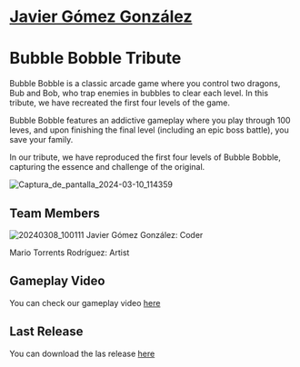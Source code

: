 # [Javier Gómez González](https://mariotorrentsrodriguez.github.io/)
# Bubble Bobble Tribute

Bubble Bobble is a classic arcade game where you control two dragons, Bub and Bob, who trap enemies in bubbles to clear each level. In this tribute, we have recreated the first four levels of the game.

Bubble Bobble features an addictive gameplay where you play through 100 leves, and upon finishing the final level (including an epic boss battle), you save your family.

In our tribute, we have reproduced the first four levels of Bubble Bobble, capturing the essence and challenge of the original.

![Captura_de_pantalla_2024-03-10_114359](https://github.com/javiergg14/Project-1-BubbleBobble/assets/158219704/acae48a1-21ee-47b6-90e0-9c2a4871679b)

## Team Members

![20240308_100111](https://github.com/javiergg14/Project-1-BubbleBobble/assets/158219704/66f2d78c-8518-4d7a-bc78-8fae53889ed4)
Javier Gómez González: Coder

Mario Torrents Rodríguez: Artist

## Gameplay Video

You can check our gameplay video [here](https://www.youtube.com/watch?v=dQw4w9WgXcQ)
## Last Release

You can download the las release [here](https://github.com/javiergg14/Project-1-BubbleBobble)
